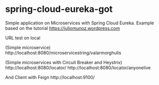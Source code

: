 # spring-cloud-eureka-got
Simple application on Microservices with Spring Cloud Eureka. Example based on the tutorial https://juliomunoz.wordpress.com

URL test on local

(Simple microservice)
http://localhost:8080/microservicestring/valarmorghulis

(Simple microservices with Circuit Breaker and Heystrix)
http://localhost:8080/locator/
http://localhost:8080/locator/anyonelive

And Client with Feign
http://localhost:9100/
